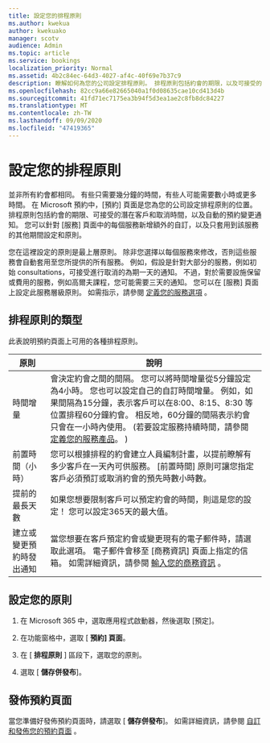 ```yaml
---
title: 設定您的排程原則
ms.author: kwekua
author: kwekuako
manager: scotv
audience: Admin
ms.topic: article
ms.service: bookings
localization_priority: Normal
ms.assetid: 4b2c84ec-64d3-4027-af4c-40f69e7b37c9
description: 瞭解如何為您的公司設定排程原則。 排程原則包括約會的期限，以及可接受的潛在客戶和取消時間。
ms.openlocfilehash: 82cc9a66e82665040a1f0d08635cae10cd413d4b
ms.sourcegitcommit: 41fd71ec7175ea3b94f5d3ea1ae2c8fb8dc84227
ms.translationtype: MT
ms.contentlocale: zh-TW
ms.lasthandoff: 09/09/2020
ms.locfileid: "47419365"
---
```

# <a name="set-your-scheduling-policies"></a>設定您的排程原則

並非所有約會都相同。 有些只需要幾分鐘的時間，有些人可能需要數小時或更多時間。 在 Microsoft 預約中，[預約] 頁面是您為您的公司設定排程原則的位置。 排程原則包括約會的期限、可接受的潛在客戶和取消時間，以及自動的預約變更通知。 您可以針對 [服務] 頁面中的每個服務新增額外的自訂，以及只套用到該服務的其他期間設定和原則。

您在這裡設定的原則是最上層原則。 除非您選擇以每個服務來修改，否則這些服務會自動套用至您所提供的所有服務。 例如，假設是針對大部分的服務，例如初始 consultations，可接受進行取消的為期一天的通知。 不過，對於需要設施保留或費用的服務，例如高爾夫課程，您可能需要三天的通知。 您可以在 [服務] 頁面上設定此服務層級原則。 如需指示，請參閱 [定義您的服務選項](define-service-offerings.md) 。

## <a name="types-of-scheduling-policies"></a>排程原則的類型

此表說明預約頁面上可用的各種排程原則。

| 原則 | 說明 |
|---|---|
| 時間增量 | 會決定約會之間的間隔。 您可以將時間增量從5分鐘設定為4小時。 您也可以設定自己的自訂時間增量。 例如，如果間隔為15分鐘，表示客戶可以在8:00、8:15、8:30 等位置排程60分鐘約會。 相反地，60分鐘的間隔表示約會只會在一小時內使用。  (若要設定服務持續時間，請參閱 [定義您的服務產品](define-service-offerings.md)。 )  |
| 前置時間（小時） | 您可以根據排程的約會建立人員編制計畫，以提前瞭解有多少客戶在一天內可供服務。 [前置時間] 原則可讓您指定客戶必須預訂或取消約會的預先時數小時數。 |
| 提前的最長天數 | 如果您想要限制客戶可以預定約會的時間，則這是您的設定！ 您可以設定365天的最大值。 |
| 建立或變更預約時發出通知 | 當您想要在客戶預定約會或變更現有的電子郵件時，請選取此選項。 電子郵件會移至 [商務資訊] 頁面上指定的信箱。 如需詳細資訊，請參閱 [輸入您的商務資訊](enter-business-information.md) 。 |

## <a name="set-your-policies"></a>設定您的原則

1. 在 Microsoft 365 中，選取應用程式啟動器，然後選取 [預定]。

1. 在功能窗格中，選取 [ **預約] 頁面**。

1. 在 [ **排程原則** ] 區段下，選取您的原則。

1. 選取 [ **儲存併發布**]。

## <a name="publish-the-booking-page"></a>發佈預約頁面

當您準備好發佈預約頁面時，請選取 [ **儲存併發布**]。 如需詳細資訊，請參閱 [自訂和發佈您的預約頁面](customize-booking-page.md) 。
